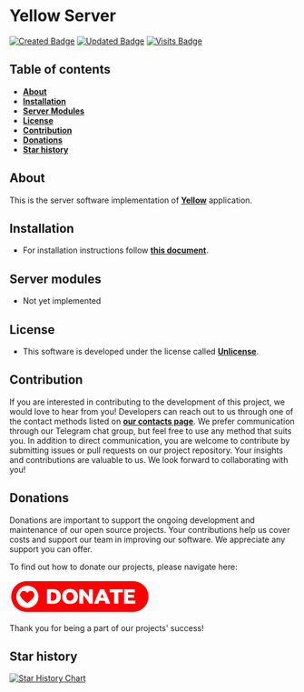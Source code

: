 # Yellow Server

[![Created Badge](https://badges.pufler.dev/created/libersoft-org/yellow-server)](https://badges.pufler.dev) [![Updated Badge](https://badges.pufler.dev/updated/libersoft-org/yellow-server)](https://badges.pufler.dev) [![Visits Badge](https://badges.pufler.dev/visits/libersoft-org/yellow-server)](https://badges.pufler.dev)

## Table of contents

- [**About**](#about)
- [**Installation**](#installation)
- [**Server Modules**](#server-modules)
- [**License**](#license)
- [**Contribution**](#contribution)
- [**Donations**](#donations)
- [**Star history**](#star-history)

## About

This is the server software implementation of [**Yellow**](https://github.com/libersoft-org/yellow-documentation/) application.

## Installation

- For installation instructions follow [**this document**](./INSTALL.md).

## Server modules

- Not yet implemented

## License

- This software is developed under the license called [**Unlicense**](./LICENSE).

## Contribution

If you are interested in contributing to the development of this project, we would love to hear from you! Developers can reach out to us through one of the contact methods listed on [**our contacts page**](https://libersoft.org/contacts). We prefer communication through our Telegram chat group, but feel free to use any method that suits you.
In addition to direct communication, you are welcome to contribute by submitting issues or pull requests on our project repository. Your insights and contributions are valuable to us. We look forward to collaborating with you!

## Donations

Donations are important to support the ongoing development and maintenance of our open source projects. Your contributions help us cover costs and support our team in improving our software. We appreciate any support you can offer.

To find out how to donate our projects, please navigate here:

[![Donate](https://raw.githubusercontent.com/libersoft-org/documents/main/donate.png)](https://libersoft.org/donations)

Thank you for being a part of our projects' success!

## Star history

[![Star History Chart](https://api.star-history.com/svg?repos=libersoft-org/yellow-server&type=Date)](https://star-history.com/#libersoft-org/yellow-server&Date)
